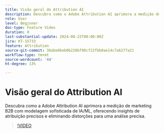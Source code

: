 ```yaml
---
title: Visão geral do Attribution AI
description: Descubra como o Adobe Attribution AI aprimora a medição de marketing B2B com modelagem sofisticada de IA/ML.
role: User
level: Beginner
doc-type: Feature Video
duration: 0
last-substantial-update: 2024-08-22T00:00:00Z
jira: KT-15733
feature: Attribution
source-git-commit: 36abe0beb0b228bf90cf22fbb0ae14c7a6277a21
workflow-type: tm+mt
source-wordcount: '44'
ht-degree: 13%

---
```



# Visão geral do Attribution AI

Descubra como a Adobe Attribution AI aprimora a medição de marketing B2B com modelagem sofisticada de IA/ML, oferecendo insights de atribuição precisos e eliminando distorções para uma análise precisa.

>[!VIDEO](https://video.tv.adobe.com/v/3433052/?learn=on)
